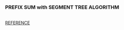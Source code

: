 ### PREFIX SUM with SEGMENT TREE ALGORITHM

###### 
[REFERENCE](https://www.acmicpc.net/problem/2252)